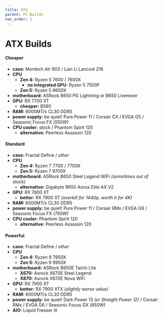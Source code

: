 ```yaml
---
title: ATX
parent: PC Builds
nav_order: 1
---
```

# ATX Builds

#### Cheaper

- **case:** Montech Air 903 / Lian Li Lancool 216
- **CPU** 
	- **Zen 4:** Ryzen 5 7600 / 7600X
		- **no integrated GPU:** Ryzen 5 7500F
	- **Zen 5:** Ryzen 5 9600X
- **motherboard:** ASRock B650 PG Lightning or B650 Livemixer
- **GPU:** RX 7700 XT
	- **cheaper:** B580
- **RAM:** 6000MT/s CL30 DDR5
- **power supply:** be quiet! Pure Power 11 / Corsair CX / EVGA G5 / Seasonic Focus FX *(550W)*
- **CPU cooler:** *stock* / Phantom Spirit 120
	- **alternative:** Peerless Assassin 120

#### Standard

- **case:** Fractal Define / *other*
- **CPU**
	- **Zen 4:** Ryzen 7 7700 / 7700X
	- **Zen 5:** Ryzen 7 9700X
- **motherboard:** ASRock B650 Steel Legend WiFi *(sometimes out of stock)*
	- **alternative:** Gigabyte B650 Aorus Elite AX V2
- **GPU:** RX 7800 XT
	- **better:** RX 7900 XT *(overkill for 1440p, worth it for 4K)*
- **RAM:** 6000MT/s CL30 DDR5
- **power supply:** be quiet! Pure Power 11 / Corsair RMx / EVGA G6 / Seasonic Focus FX *(750W)*
- **CPU cooler:** Phantom Spirit 120
	- **alternative:** Peerless Assassin 120

#### Powerful

- **case:** Fractal Define / *other*
- **CPU** 
	- **Zen 4:** Ryzen 9 7950X
	- **Zen 5:** Ryzen 9 9950X
- **motherboard:** ASRock B650E Taichi Lite
	- **X670:** Asrock X670E Steel Legend
	- **X870:** Asrock X870E Nova WiFi
- **GPU:** RX 7900 XT
	- **better:** RX 7900 XTX *(slightly worse value)*
- **RAM:** 6000MT/s CL30 DDR5
- **power supply:** be quiet! Dark Power 13 *(or Straight Power 12)* / Corsair RMx / EVGA G6 / Seasonic Focus GX *(850W)*
- **AIO:** Liquid Freezer III
